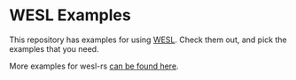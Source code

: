 # WESL Examples

This repository has examples for using [WESL](https://wesl-lang.dev/). Check them out, and pick the examples that you need.

More examples for wesl-rs [can be found here](https://github.com/wgsl-tooling-wg/wesl-rs/tree/main/examples).
